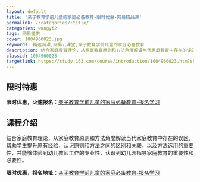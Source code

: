 ```yaml
---
layout: default
title: '亲子教育学前儿童的家庭必备教育-限时优惠-网易精品课'
permalink: /:categories/:title/
categories: wangyi2
tags: 网易提供
cover: 1004960023.jpg
keywords: 精选网课,网易云课堂,亲子教育学前儿童的家庭必备教育
description: 结合家庭教育理论，从家庭教育原则和方法角度解读当代家庭教育中存在的误区，帮助学生提升原有经验，认识原则和方法之间的区别和
classid: 1004960023
targetlink: https://study.163.com/course/introduction/1004960023.htm?share=1&shareId=1025206652&utm_campaign=share&utm_medium=iphoneShare&utm_source=&utm_u=1025206652
---
```


## 限时特惠

**限时优惠，火速报名**：[亲子教育学前儿童的家庭必备教育-报名学习](https://study.163.com/course/introduction/1004960023.htm?share=1&shareId=1025206652&utm_campaign=share&utm_medium=iphoneShare&utm_source=&utm_u=1025206652)

## 课程介绍

结合家庭教育理论，从家庭教育原则和方法角度解读当代家庭教育中存在的误区，帮助学生提升原有经验，认识原则和方法之间的区别和关联，以及方法选用的重要性，并能够体验到幼儿教师工作的专业性，认识到幼儿园指导家庭教育的重要性和必要性。

**限时优惠，报名地址**：[亲子教育学前儿童的家庭必备教育-报名学习](https://study.163.com/course/introduction/1004960023.htm?share=1&shareId=1025206652&utm_campaign=share&utm_medium=iphoneShare&utm_source=&utm_u=1025206652)

